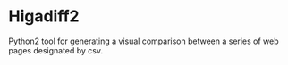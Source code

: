 # Higadiff2
Python2 tool for generating a visual comparison between a series of web pages designated by csv.
